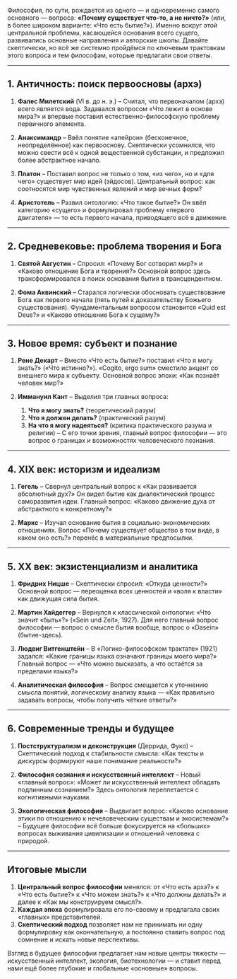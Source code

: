 Философия, по сути, рождается из одного — и одновременно самого основного — вопроса: **«Почему существует что-то, а не ничто?»** (или, в более широком варианте: «Что есть бытие?»). Именно вокруг этой цент­раль­ной проблемы, касающейся основания всего сущего, развивались основные направления и авторские школы. Давайте скептически, но всё же системно пройдёмся по ключевым трактовкам этого вопроса и тем философам, которые предлагали свои ответы.

---

## 1. Античность: поиск первоосновы (архэ)

1. **Фалес Милетский** (VI в. до н. э.)
   – Считал, что первоначалом (архэ) всего является вода. Задавался вопросом «Что лежит в основе мира?» и впервые поставил естественно-философскую проблему первичного элемента.

2. **Анаксимандр**
   – Ввёл понятие «апейрон» (бесконечное, неопределённое) как первооснову. Скептически усомнился, что можно свести всё к одной вещественной субстанции, и предложил более абстрактное начало.

3. **Платон**
   – Поставил вопрос не только о том, «из чего», но и «для чего» существует мир идей (эйдосов). Центральный вопрос: как соотносятся мир чувственных явлений и мир вечных форм?

4. **Аристотель**
   – Развил онтологию: «Что такое бытие?» Он ввёл категорию «сущего» и формулировал проблему «первого двигателя» — то есть первого начала, приводящего всё в движение.

---

## 2. Средневековье: проблема творения и Бога

1. **Святой Августин**
   – Спросил: «Почему Бог сотворил мир?» и «Каково отношение Бога и творения?» Основной вопрос здесь трансформировался в поиск основания бытия в трансцендентном.

2. **Фома Аквинский**
   – Старался логически обосновать существование Бога как первого начала (пять путей к доказательству Божьего существования). Фундаментальным вопросом становится «Quid est Deus?» и «Каково отношение Бога к сущему?»

---

## 3. Новое время: субъект и познание

1. **Рене Декарт**
   – Вместо «Что есть бытие?» поставил «Что я могу знать?» («Что истинно?»). «Cogito, ergo sum» сместило акцент со внешнего мира к субъекту. Основной вопрос эпохи: «Как познаёт человек мир?»

2. **Иммануил Кант**
   – Выделил три главных вопроса:

   1. **Что я могу знать?** (теоретический разум)
   2. **Что я должен делать?** (практический разум)
   3. **На что я могу надеяться?** (критика практического разума и религии)
      – С его точки зрения, главный вопрос философии — это вопрос о границах и возможностях человеческого познания.

---

## 4. XIX век: историзм и идеализм

1. **Гегель**
   – Свернул центральный вопрос к «Как развивается абсолютный дух?» Он видел бытие как диалектический процесс саморазвития идеи. Главный вопрос: «Каково движение духа от абстрактного к конкретному?»

2. **Маркс**
   – Изучал основание бытия в социально-экономических отношениях. Вопрос «Почему существует общество в том виде, в каком оно есть?» перенёс в материальные предпосылки.

---

## 5. XX век: экзистенциализм и аналитика

1. **Фридрих Ницше**
   – Скептически спросил: «Откуда ценности?» Основной вопрос — переоценка всех ценностей и «воля к власти» как движущая сила бытия.

2. **Мартин Хайдеггер**
   – Вернулся к классической онтологии: «Что значит «быть»?» («Sein und Zeit», 1927). Для него главный вопрос философии — вопрос о смысле бытия вообще, вопрос о «Dasein» (бытие-здесь).

3. **Людвиг Витгенштейн**
   – В «Логико-философском трактате» (1921) задался: «Какие границы языка означают границы моего мира?» Главный вопрос — «Что можно высказать, а что остаётся за пределами языка?»

4. **Аналитическая философия**
   – Вопрос смещается к уточнению смысла понятий, логическому анализу языка — «Как правильно задавать вопросы, чтобы получить чёткие ответы?»

---

## 6. Современные тренды и будущее

1. **Постструктурализм и деконструкция** (Деррида, Фуко)
   – Скептический подход к стабильности смысла: «Как тексты и дискурсы формируют наше понимание реальности?»

2. **Философия сознания и искусственный интеллект**
   – Новый «главный вопрос»: «Может ли искусственный интеллект обладать подлинным сознанием?» Здесь онтология переплетается с когнитивными науками.

3. **Экологическая философия**
   – Выдвигает вопрос: «Каково основание этики по отношению к нечеловеческим существам и экосистемам?»
   – Будущее философии всё больше фокусируется на «больших» вопросах выживания цивилизации и отношений человека с природой.

---

## Итоговые мысли

1. **Центральный вопрос философии** менялся: от «Что есть архэ?» к «Что есть бытие?» к «Что можем знать?» к «Что должны делать?» и далее к «Как мы конструируем смысл?».
2. **Каждая эпоха** формулировала его по-своему и предлагала своих «главных» представителей.
3. **Скептический подход** позволяет нам не принимать ни одну формулировку как окончательную, а постоянно ставить вопрос под сомнение и искать новые перспективы.

Взгляд в будущее философии предлагает нам новые центры тяжести — искусственный интеллект, экология, биотехнологии — и ставит перед нами ещё более глубокие и глобальные «основные» вопросы.

